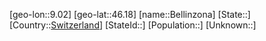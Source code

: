 ﻿---
location: [46.18,9.02]
type: City
tags:
- geo/City


SpocWebEntityId: 29091
isDeleted: false
confidential: public

---
[geo-lon::9.02]
[geo-lat::46.18]
[name::Bellinzona]
[State::]
[Country::[Switzerland](geo/Continent/Europe/Switzerland.md)]
[StateId::]
[Population::]
[Unknown::]

